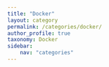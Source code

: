 ```yaml
---
title: "Docker"
layout: category
permalink: /categories/docker/
author_profile: true
taxonomy: Docker
sidebar:
    nav: "categories"
---
```

